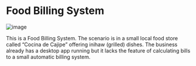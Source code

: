 # Food Billing System
![image](https://github.com/user-attachments/assets/3f32bd3c-1d0b-4e7d-ad30-8fe0ed091318)

This is a Food Billing System. The scenario is in a small local food store called “Cocina de Cajipe” offering inihaw (grilled) dishes. The business already has a desktop app running but it lacks the feature of  calculating bills to a small automatic billing system.
